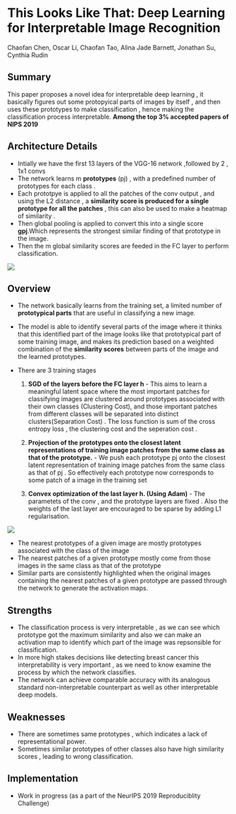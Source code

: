 # This Looks Like That: Deep Learning for Interpretable Image Recognition
Chaofan Chen, Oscar Li, Chaofan Tao, Alina Jade Barnett, Jonathan Su, Cynthia Rudin

## Summary
This paper proposes a novel idea for interpretable deep learning , it basically figures out some protopyical parts of images by itself , and then uses these prototypes to make classification , hence making the classification process interpretable.
**Among the top 3% accepted papers of NIPS 2019**

## Architecture Details
- Intially we have the first 13 layers of the  VGG-16 network ,followed by 2 , 1x1 convs
- The network learns m **prototypes** (pj) , with a predefined number of prototypes for each class .
- Each prototpye is applied to all the patches of the conv output , and using the L2 distance , a **similarity score is produced for a single prototype for all the patches** , this can also be used to make a heatmap of similarity .
- Then global pooling is applied to convert this into a single score **gpj**.Which represents the strongest similar finding of that prototype in the image.
- Then the m global similarity scores are feeded in the FC layer to perform classification.
<img src='https://github.com/vlgiitr/papers_we_read/blob/master/images/this_looks_like_that.png' style="max-width:100%">

## Overview
- The network basically learns from the training set, a limited number of **prototypical parts** that are useful in classifying a new image.
- The model is able to identify several parts of the image where it thinks that this identified part of the image looks like that prototypical part of some training image, and makes its prediction based on a weighted combination of the **similarity scores** between parts of the image and the learned prototypes.



- There are 3 training stages  
    1. **SGD of the layers before the FC layer h** -  This aims to learn a meaningful latent space where the most important            patches for classifying images are clustered around prototypes associated with their own classes (Clustering Cost), and those important patches from different classes will be separated into distinct clusters(Separation Cost) . The loss function is sum of the cross entropy loss , the clustering cost and the seperation cost .
    
    2. **Projection of the prototypes onto the closest latent representations of training image patches from the same class as       that of the prototype.** -  We push each prototype pj onto the closest latent representation of training image patches from the same class as that of pj . So effectively each prototype now corresponds to some patch of a image in the training set
    3. **Convex optimization of the last layer h. (Using Adam)** - The parametets of the conv , and the prototype layers are fixed . Also the weights of the last layer are encouraged to be sparse by adding L1 regularisation.
    
    
<img src='https://github.com/vlgiitr/papers_we_read/blob/master/images/prototype.png' style="max-width:100%">

- The nearest prototypes of a given image are mostly prototypes associated with the class of the image
- The nearest patches of a given prototype mostly come from those images in the same class as that of the prototype
- Similar parts are consistently highlighted when the original images containing the nearest patches of a given prototype are passed through the network to generate the activation maps.

## Strengths
- The classification process is very interpretable , as we can see which prototype got the maximum similarity and also we can make an activation map to identify which part of the image was repsonsible for classification.
- In more high stakes decisions like detecting breast cancer this interpretability is very important , as we need to know examine the process by which the network classifies.
- The network can achieve comparable accuracy with its analogous standard non-interpretable counterpart as well as other interpretable deep models.

## Weaknesses
- There are sometimes same prototypes , which indicates a lack of representational power.
- Sometimes similar prototypes of other classes also have high similarity scores , leading to wrong classification.

## Implementation
- Work in progress (as a part of the NeurIPS 2019 Reproduciblity Challenge)


